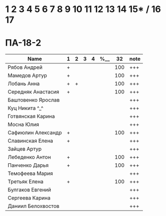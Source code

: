 # 1 2 3 4 5 6 7 8 9 10 11 12 13 14 15* / 16 17

# ПА-18-2
|Name|1|2|3|4|________%__________|32|note|
| --- | --- | --- | --- | --- | --- | --- | --- |
|Рябов Андрей			|+||||			|100|+++|
|Мамедов Артур			|+||||			|100|+++|
|Лобань Анна			|+|+|||			|100|+++|
|Середняк Анастасия		|+||||			|100|+++| ABS
|Баштовенко Ярослав		|||||			||+++|
|Куц Никита	^_^			|||||			||+++| ^_^
|Готвянская Карина		|||||			||+++|		????????????
|Мосна Юлия				|||||			||+++|		????????????
|Сафиюлин Александр		|+||||			|100|+++|
|Славинская Елена		|+||||			||+++| Lena ^_^
|Зайцев Артур			|||||			||+++| believefenix
|Лебеденко Антон		|+||||			|100|+++|
|Панченко Дарья			|+||||			|100|+++|
|Темофеева Мария		|||||			||+++|
|Третьяк Елена			|+||||			|100|+++| Grace_Biz
|Булгаков Евгений		|||||			||+++| Bumblebee
|Сергеева Карина		|||||			||+++|
|Даниил Белохвостов		|||||			||+++|		????????????





